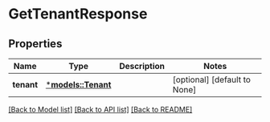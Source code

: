 # GetTenantResponse

## Properties
Name | Type | Description | Notes
------------ | ------------- | ------------- | -------------
**tenant** | [***models::Tenant**](Tenant.md) |  | [optional] [default to None]

[[Back to Model list]](../README.md#documentation-for-models) [[Back to API list]](../README.md#documentation-for-api-endpoints) [[Back to README]](../README.md)


